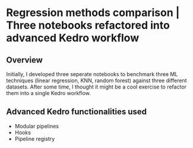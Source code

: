 # Regression methods comparison | Three notebooks refactored into advanced Kedro workflow

## Overview

Initially, I developed three seperate notebooks to benchmark three ML techniques (linear regression, KNN, random forest) against three different datasets. After some time, I thought it might be a cool exercise to refactor them into a single Kedro workflow.

## Advanced Kedro functionalities used

- Modular pipelines
- Hooks
- Pipeline registry